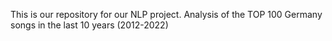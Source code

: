 This is our repository for our NLP project.
Analysis of the TOP 100 Germany songs in the last 10 years (2012-2022)
